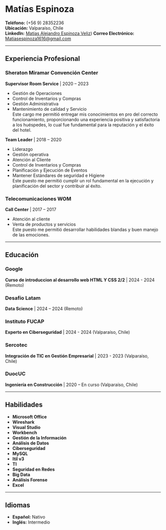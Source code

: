 # Matías Espinoza

**Teléfono:** (+56 9) 28352236  
**Ubicación:** Valparaíso, Chile  
**LinkedIn:** [Matias Alejandro Espinoza Veliz](https://www.linkedin.com/in/matias-alejandro-espinoza-veliz-a2b0031b4/)) 
**Correo Electrónico:** Matiasespinoza1616@gmail.com

---

## Experiencia Profesional

### Sheraton Miramar Convención Center
**Supervisor Room Service** | 2020 – 2023  
- Gestión de Operaciones
- Control de Inventarios y Compras
- Gestión Administrativa
- Mantenimiento de calidad y Servicio  
Este cargo me permitió entregar mis conocimientos en pro del correcto funcionamiento, proporcionando una experiencia positiva y satisfactoria a los huéspedes, lo cual fue fundamental para la reputación y el éxito del hotel.

**Team Leader** | 2018 – 2020  
- Liderazgo
- Gestión operativa
- Atención al Cliente
- Control de Inventarios y Compras
- Planificación y Ejecución de Eventos
- Mantener Estándares de seguridad e Higiene  
Este puesto me permitió cumplir un rol fundamental en la ejecución y planificación del sector y contribuir al éxito.

### Telecomunicaciones WOM
**Call Center** | 2017 – 2017  
- Atención al cliente
- Venta de productos y servicios  
Este puesto me permitió desarrollar habilidades blandas y buen manejo de las emociones.

---

## Educación

### Google
**Curso de introduccion al desarrollo web HTML Y CSS 2/2** | 2024 - 2024 (Remoto)

### Desafío Latam
**Data Science** | 2024 – 2024 (Remoto)

### Instituto FUCAP
**Experto en Ciberseguridad** | 2024 - 2024 (Valparaíso, Chile)

### Sercotec
**Integración de TIC en Gestión Empresarial** | 2023 - 2023 (Valparaíso, Chile)

### DuocUC
**Ingeniería en Construcción** | 2020 – En curso (Valparaíso, Chile)

---

## Habilidades

- **Microsoft Office**
- **Wireshark**
- **Visual Studio**
- **Workbench**
- **Gestión de la Información**
- **Análisis de Datos**
- **Ciberseguridad**
- **MySQL**
- **Itil v3**
- **TI**
- **Seguridad en Redes**
- **Big Data**
- **Análisis Forense**
- **Excel**

---

## Idiomas

- **Español:** Nativo
- **Inglés:** Intermedio

